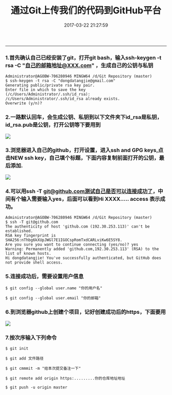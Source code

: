 ﻿---
title: 通过Git上传我们的代码到GitHub平台
date: 2017-03-22 21:27:59


tags: Git
---
***
### 1.首先确认自己已经安装了git，打开git bash，输入ssh-keygen -t rsa -C "自己的邮箱地址@XXX.com" ，生成自己的公钥与私钥
```
Administrator@AGOBW-706280946 MINGW64 /d/Git Repository (master)
$ ssh-keygen -t rsa -C "dongdatangjie@gmail.com"
Generating public/private rsa key pair.
Enter file in which to save the key (/c/Users/Administrator/.ssh/id_rsa):
/c/Users/Administrator/.ssh/id_rsa already exists.
Overwrite (y/n)?

```
<!--more-->
### 2.一路默认回车，会生成公钥、私钥到以下文件夹下id_rsa是私钥，id_rsa.pub是公钥，打开公钥等下要用到
![](http://ofhbt8uhx.bkt.clouddn.com/pc1.PNG)
### 3.浏览器进入自己的github，打开设置，进入ssh and GPG keys,点击NEW ssh key，自己填个标题，下面内容复制前面打开的公钥，最后添加.
![](http://ofhbt8uhx.bkt.clouddn.com/pc2.PNG)
### 4.可以用ssh -T git@github.com测试自己是否可以连接成功了，中间有个输入需要输入yes，后面可以看到Hi XXXX..... access 表示成功。
```
Administrator@AGOBW-706280946 MINGW64 /d/Git Repository (master)
$ ssh -T git@github.com
The authenticity of host 'github.com (192.30.253.113)' can't be established.
RSA key fingerprint is SHA256:nThbg6kXUpJWGl7E1IGOCspRomTxdCARLviKw6E5SY8.
Are you sure you want to continue connecting (yes/no)? yes
Warning: Permanently added 'github.com,192.30.253.113' (RSA) to the list of known hosts.
Hi dongdatangjie! You've successfully authenticated, but GitHub does not provide shell access.

```
### 5.连接成功后，需要设置用户信息
```
$ git config --global user.name "你的用户名"

$ git config --global user.email "你的邮箱"

```
### 6.到浏览器github上创建个项目，记好创建成功后的https，下面要用
![](http://ofhbt8uhx.bkt.clouddn.com/pic3.PNG)
### 7.按次序输入下列命令
```
$ git init

$ git add 文件路径

$ git cmmmit -m "给本次提交备注一下"

$ git remote add origin https:.........你的仓库地址地址

$ git push -u origin master

```